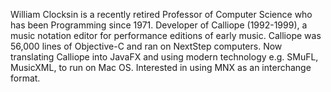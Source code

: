 William Clocksin is a recently 
retired Professor of Computer Science who has been
Programming since 1971.
Developer of Calliope (1992-1999), a music notation editor for performance editions of early music.
Calliope was 56,000 lines of Objective-C and ran on NextStep computers. 
Now translating Calliope into JavaFX and using modern technology e.g. SMuFL, MusicXML, to run on Mac OS. 
Interested in using MNX as an interchange format. 

